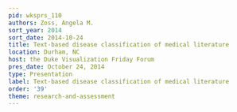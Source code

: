 ```yaml
---
pid: wksprs_110
authors: Zoss, Angela M.
sort_year: 2014
sort_date: 2014-10-24
title: Text-based disease classification of medical literature
location: Durham, NC
host: the Duke Visualization Friday Forum
pres_date: October 24, 2014
type: Presentation
label: Text-based disease classification of medical literature
order: '39'
theme: research-and-assessment
---
```

